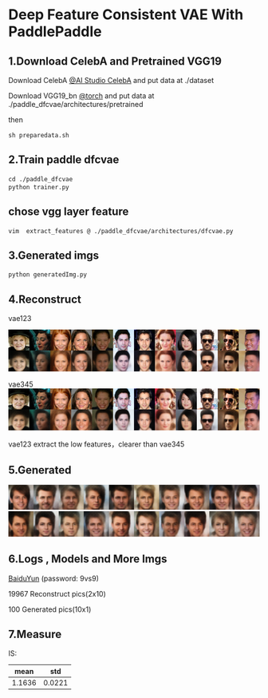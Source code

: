 
# Deep Feature Consistent VAE With PaddlePaddle


## 1.Download CelebA and Pretrained VGG19

Download CelebA [@AI Studio CelebA](https://aistudio.baidu.com/aistudio/datasetdetail/39207)
and put data at ./dataset

Download VGG19_bn [@torch](https://download.pytorch.org/models/vgg19_bn-c79401a0.pth)
and put data at ./paddle_dfcvae/architectures/pretrained

then 
```shell
sh preparedata.sh
```

## 2.Train paddle dfcvae
```shell
cd ./paddle_dfcvae
python trainer.py
```
## chose vgg layer feature

```shell
vim  extract_features @ ./paddle_dfcvae/architectures/dfcvae.py
```

## 3.Generated imgs
```shell
python generatedImg.py
```



## 4.Reconstruct

vae123

![Reconstruct](./imgs/129000.png)

vae345
![Reconstruct](./imgs/129500.png)

vae123 extract the low features，clearer than vae345

## 5.Generated
![Generated](./imgs/generated_129600.png)
![Generated](./imgs/generated_28.png)

## 6.Logs , Models and More Imgs
[BaiduYun](https://pan.baidu.com/s/10pEEjD-R8M_F7Rw1JxJBew) (password: 9vs9)

19967 Reconstruct pics(2x10)

100 Generated pics(10x1)

## 7.Measure
IS:

|  mean    | std     |
| ---- | ---- |
| 1.1636 |  0.0221 |

